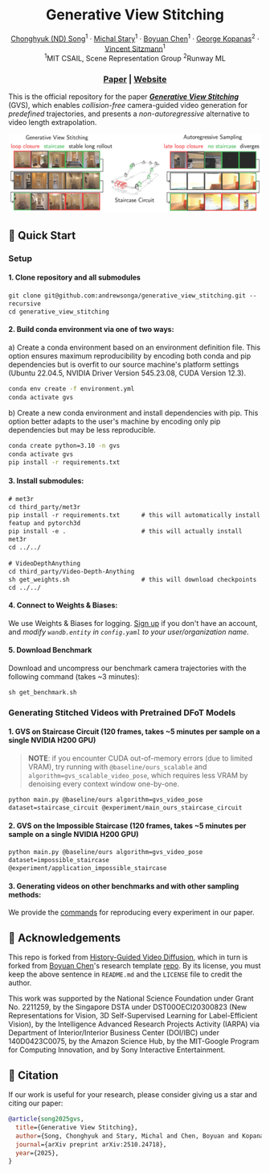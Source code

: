 <h1 align="center">Generative View Stitching</h1>
<p align="center">
  <p align="center">
    <a href="https://andrewsonga.github.io/">Chonghyuk (ND) Song</a><sup>1</sup>
    ·
    <a href="https://michal-stary.github.io/">Michal Stary</a><sup>1</sup>
    ·
    <a href="https://boyuan.space/">Boyuan Chen</a><sup>1</sup>
    ·
    <a href="https://grgkopanas.github.io/">George Kopanas</a><sup>2</sup>
    ·
    <a href="https://vincentsitzmann.com/">Vincent Sitzmann</a><sup>1</sup>
    <br/>
    <sup>1</sup>MIT CSAIL, Scene Representation Group <sup>2</sup>Runway ML
  </p>
  <h3 align="center"><a href="https://arxiv.org/abs/2510.24718">Paper</a> | <a href="https://andrewsonga.github.io/gvs/">Website</a></h3>
</p>

This is the official repository for the paper [**_Generative View Stitching_**](https://arxiv.org/abs/2510.24718) (GVS), which enables <i>collision-free</i> camera-guided video generation for <i>predefined</i> trajectories, and presents a <i>non-autoregressive</i> alternative to video length extrapolation.

![cover_figure](cover_figure.png)

## 🚀 Quick Start

### Setup

#### 1. Clone repository and all submodules
```
git clone git@github.com:andrewsonga/generative_view_stitching.git --recursive
cd generative_view_stitching
```

#### 2. Build conda environment via one of two ways:
a) Create a conda environment based on an environment definition file. This option ensures maximum reproducibility by encoding both conda and pip dependencies but is overfit to our source machine's platform settings (Ubuntu 22.04.5, NVIDIA Driver Version 545.23.08, CUDA Version 12.3).
```bash
conda env create -f environment.yml
conda activate gvs
```

b) Create a new conda environment and install dependencies with pip. This option better adapts to the user's machine by encoding only pip dependencies but may be less reproducible.
```bash
conda create python=3.10 -n gvs
conda activate gvs
pip install -r requirements.txt
```

#### 3. Install submodules:
```
# met3r
cd third_party/met3r
pip install -r requirements.txt      # this will automatically install featup and pytorch3d 
pip install -e .                     # this will actually install met3r
cd ../../

# VideoDepthAnything
cd third_party/Video-Depth-Anything
sh get_weights.sh                    # this will download checkpoints
cd ../../
```

#### 4. Connect to Weights & Biases:
We use Weights & Biases for logging. [Sign up](https://wandb.ai/login?signup=true) if you don't have an account, and *modify `wandb.entity` in `config.yaml` to your user/organization name*.

#### 5. Download Benchmark
Download and uncompress our benchmark camera trajectories with the following command (takes ~3 minutes):
```
sh get_benchmark.sh
```

### Generating Stitched Videos with Pretrained DFoT Models

#### 1. GVS on **Staircase Circuit** (120 frames, takes ~5 minutes per sample on a single NVIDIA H200 GPU)
> **NOTE**: if you encounter CUDA out-of-memory errors (due to limited VRAM), try running with `@baseline/ours_scalable` and `algorithm=gvs_scalable_video_pose`, which requires less VRAM by denoising every context window one-by-one.
```
python main.py @baseline/ours algorithm=gvs_video_pose dataset=staircase_circuit @experiment/main_ours_staircase_circuit
```

#### 2. GVS on the **Impossible Staircase** (120 frames, takes ~5 minutes per sample on a single NVIDIA H200 GPU)
```
python main.py @baseline/ours algorithm=gvs_video_pose dataset=impossible_staircase @experiment/application_impossible_staircase
```

#### 3. Generating videos on other benchmarks and with other sampling methods:
We provide the [commands](configurations/shortcut/experiment/README.md) for reproducing every experiment in our paper.

## 📝 Acknowledgements
This repo is forked from [History-Guided Video Diffusion](https://github.com/kwsong0113/diffusion-forcing-transformer), which in turn is forked from [Boyuan Chen](https://boyuan.space/)'s research template [repo](https://github.com/buoyancy99/research-template). By its license, you must keep the above sentence in `README.md` and the `LICENSE` file to credit the author.

This work was supported by the National Science Foundation under Grant No. 2211259, by the Singapore DSTA under DST00OECI20300823 (New Representations for Vision, 3D Self-Supervised Learning for Label-Efficient Vision), by the Intelligence Advanced Research Projects Activity (IARPA) via Department of Interior/Interior Business Center (DOI/IBC) under 140D0423C0075, by the Amazon Science Hub, by the MIT-Google Program for Computing Innovation, and by Sony Interactive Entertainment.

## 📌 Citation

If our work is useful for your research, please consider giving us a star and citing our paper:

```bibtex
@article{song2025gvs,
  title={Generative View Stitching}, 
  author={Song, Chonghyuk and Stary, Michal and Chen, Boyuan and Kopanas, George and Sitzmann, Vincent},
  journal={arXiv preprint arXiv:2510.24718},
  year={2025},
}
```
